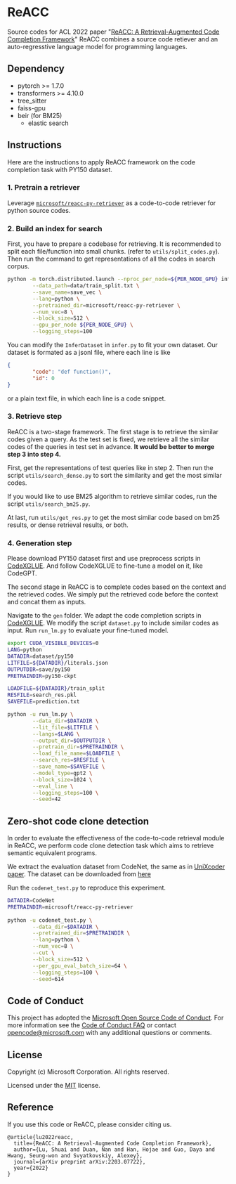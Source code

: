 # ReACC

Source codes for ACL 2022 paper "[ReACC: A Retrieval-Augmented Code Completion Framework](https://arxiv.org/abs/2203.07722)" 
ReACC combines a source code retiever and an auto-regresstive language model for programming languages. 

## Dependency

- pytorch >= 1.7.0
- transformers >= 4.10.0
- tree_sitter
- faiss-gpu
- beir (for BM25)
  - elastic search

## Instructions

Here are the instructions to apply ReACC framework on the code completion task with PY150 dataset.

### 1. Pretrain a retriever

Leverage [`microsoft/reacc-py-retriever`](https://huggingface.co/microsoft/reacc-py-retriever) as a code-to-code retriever for python source codes.

### 2. Build an index for search

First, you have to prepare a codebase for retrieving. It is recommended to split each file/function into small chunks. (refer to `utils/split_codes.py`). Then run the command to get representations of all the codes in search corpus.

```bash
python -m torch.distributed.launch --nproc_per_node=${PER_NODE_GPU} infer.py \
        --data_path=data/train_split.txt \
        --save_name=save_vec \
        --lang=python \
        --pretrained_dir=microsoft/reacc-py-retriever \
        --num_vec=8 \
        --block_size=512 \
        --gpu_per_node ${PER_NODE_GPU} \
        --logging_steps=100 
```

You can modify the `InferDataset` in `infer.py` to fit your own dataset. Our dataset is formated as a jsonl file, where each line is like
```json
{
        "code": "def function()",
        "id": 0
}
```
or a plain text file, in which each line is a code snippet.

### 3. Retrieve step

ReACC is a two-stage framework. The first stage is to retrieve the similar codes given a query. As the test set is fixed, we retrieve all the similar codes of the queries in test set in advance. **It would be better to merge step 3 into step 4.**

First, get the representations of test queries like in step 2. Then run the script `utils/search_dense.py` to sort the similarity and get the most similar codes.

If you would like to use BM25 algorithm to retrieve similar codes, run the script `utils/search_bm25.py`.

At last, run `utils/get_res.py` to get the most similar code based on bm25 results, or dense retrieval results, or both.

### 4. Generation step

Please download PY150 dataset first and use preprocess scripts in [CodeXGLUE](https://github.com/microsoft/CodeXGLUE/tree/main/Code-Code/CodeCompletion-token). And follow CodeXGLUE to fine-tune a model on it, like CodeGPT.

The second stage in ReACC is to complete codes based on the context and the retrieved codes. We simply put the retrieved code before the context and concat them as inputs. 

Navigate to the `gen` folder. We adapt the code completion scripts in [CodeXGLUE](https://github.com/microsoft/CodeXGLUE/tree/main/Code-Code/CodeCompletion-line). We modify the script `dataset.py` to include similar codes as input. Run `run_lm.py` to evaluate your fine-tuned model.

```bash
export CUDA_VISIBLE_DEVICES=0
LANG=python
DATADIR=dataset/py150
LITFILE=${DATADIR}/literals.json
OUTPUTDIR=save/py150
PRETRAINDIR=py150-ckpt

LOADFILE=${DATADIR}/train_split
RESFILE=search_res.pkl
SAVEFILE=prediction.txt

python -u run_lm.py \
        --data_dir=$DATADIR \
        --lit_file=$LITFILE \
        --langs=$LANG \
        --output_dir=$OUTPUTDIR \
        --pretrain_dir=$PRETRAINDIR \
        --load_file_name=$LOADFILE \
        --search_res=$RESFILE \
        --save_name=$SAVEFILE \
        --model_type=gpt2 \
        --block_size=1024 \
        --eval_line \
        --logging_steps=100 \
        --seed=42 
```


## Zero-shot code clone detection
In order to evaluate the effectiveness of the code-to-code retrieval module in ReACC, 
we perform code clone detection task which aims to retrieve semantic equivalent programs.

We extract the evaluation dataset from CodeNet, the same as in [UniXcoder paper](https://arxiv.org/abs/2203.03850).
The dataset can be downloaded from [here](https://github.com/microsoft/CodeBERT/tree/master/UniXcoder/downstream-tasks/zero-shot-search/dataset)

Run the `codenet_test.py` to reproduce this experiment.
```bash
DATADIR=CodeNet
PRETRAINDIR=microsoft/reacc-py-retriever
 
python -u codenet_test.py \
        --data_dir=$DATADIR \
        --pretrained_dir=$PRETRAINDIR \
        --lang=python \
        --num_vec=8 \
        --cut \
        --block_size=512 \
        --per_gpu_eval_batch_size=64 \
        --logging_steps=100 \
        --seed=614 
```

## Code of Conduct

This project has adopted the [Microsoft Open Source Code of Conduct](https://opensource.microsoft.com/codeofconduct/).
For more information see the [Code of Conduct FAQ](https://opensource.microsoft.com/codeofconduct/faq/) or
contact [opencode@microsoft.com](mailto:opencode@microsoft.com) with any additional questions or comments.

## License

Copyright (c) Microsoft Corporation. All rights reserved.

Licensed under the [MIT](LICENSE) license.

## Reference
If you use this code or ReACC, please consider citing us.
<pre><code>@article{lu2022reacc,
  title={ReACC: A Retrieval-Augmented Code Completion Framework},
  author={Lu, Shuai and Duan, Nan and Han, Hojae and Guo, Daya and Hwang, Seung-won and Svyatkovskiy, Alexey},
  journal={arXiv preprint arXiv:2203.07722},
  year={2022}
}</code></pre>
